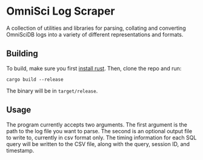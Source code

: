 # OmniSci Log Scraper

A collection of utilities and libraries for parsing, collating and converting OmniSciDB logs into a variety of different representations and formats. 

## Building

To build, make sure you first [install rust](https://www.rust-lang.org/tools/install). Then, clone the repo and run:
```
cargo build --release
```

The binary will be in `target/release`. 

## Usage

The program currently accepts two arguments. The first argument is the path to the log file you want to parse. The second is an optional output file to write to, currently in csv format only. The timing information for each SQL query will be written to the CSV file, along with the query, session ID, and timestamp. 